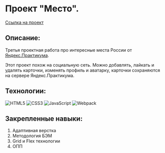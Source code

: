 # Проект "Место".

[Ссылка на проект](https://dmitriyledovskih.github.io/mesto)

## Описание:

Третья проектная работа про интересные места России от [Яндекс.Практикума](https://practicum.yandex.ru/).

Этот проект похож на социальную сеть. Можно добавлять, лайкать и удалять карточки, изменять профиль и аватарку, карточки сохраняются на сервере Яндекс.Практикума.

## Технологии:
![HTML5](https://img.shields.io/badge/HTML5-E34F26?style=for-the-badge&logo=html5&logoColor=white)
![CSS3](https://img.shields.io/badge/CSS3-1572B6?style=for-the-badge&logo=css3&logoColor=white)
![JavaScript](https://img.shields.io/badge/JavaScript-323330?style=for-the-badge&logo=javascript&logoColor=F7DF1E)
![Webpack](https://img.shields.io/badge/-Webpack-%231b7abf?style=for-the-badge&logo=webpack&logoColor=white)

## Закрепленные навыки:
1. Адаптивная верстка
2. Методология БЭМ
3. Grid и Flex технологии
4. ОПП
